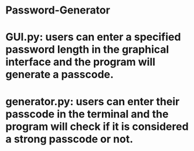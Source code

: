 # Password-Generator
# GUI.py: users can enter a specified password length in the graphical interface and the program will generate a passcode.
# generator.py: users can enter their passcode in the terminal and the program will check if it is considered a strong passcode or not.
